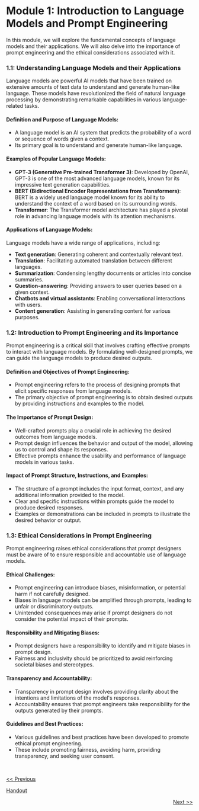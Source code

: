 # Module 1: Introduction to Language Models and Prompt Engineering
In this module, we will explore the fundamental concepts of language models and their applications. We will also delve into the importance of prompt engineering and the ethical considerations associated with it.

### 1.1: Understanding Language Models and their Applications

Language models are powerful AI models that have been trained on extensive amounts of text data to understand and generate human-like language. These models have revolutionized the field of natural language processing by demonstrating remarkable capabilities in various language-related tasks.

#### Definition and Purpose of Language Models:
   - A language model is an AI system that predicts the probability of a word or sequence of words given a context.
   - Its primary goal is to understand and generate human-like language.

#### Examples of Popular Language Models:
   - **GPT-3 (Generative Pre-trained Transformer 3)**: Developed by OpenAI, GPT-3 is one of the most advanced language models, known for its impressive text generation capabilities.
   - **BERT (Bidirectional Encoder Representations from Transformers)**: BERT is a widely used language model known for its ability to understand the context of a word based on its surrounding words.
   - **Transformer**: The Transformer model architecture has played a pivotal role in advancing language models with its attention mechanisms.

#### Applications of Language Models:
Language models have a wide range of applications, including:
- **Text generation**: Generating coherent and contextually relevant text.
- **Translation**: Facilitating automated translation between different languages.
- **Summarization**: Condensing lengthy documents or articles into concise summaries.
- **Question-answering**: Providing answers to user queries based on a given context.
- **Chatbots and virtual assistants**: Enabling conversational interactions with users.
- **Content generation**: Assisting in generating content for various purposes.

### 1.2: Introduction to Prompt Engineering and its Importance
Prompt engineering is a critical skill that involves crafting effective prompts to interact with language models. By formulating well-designed prompts, we can guide the language models to produce desired outputs.

#### Definition and Objectives of Prompt Engineering:
   - Prompt engineering refers to the process of designing prompts that elicit specific responses from language models.
   - The primary objective of prompt engineering is to obtain desired outputs by providing instructions and examples to the model.

#### The Importance of Prompt Design:
   - Well-crafted prompts play a crucial role in achieving the desired outcomes from language models.
   - Prompt design influences the behavior and output of the model, allowing us to control and shape its responses.
   - Effective prompts enhance the usability and performance of language models in various tasks.

#### Impact of Prompt Structure, Instructions, and Examples:
   - The structure of a prompt includes the input format, context, and any additional information provided to the model.
   - Clear and specific instructions within prompts guide the model to produce desired responses.
   - Examples or demonstrations can be included in prompts to illustrate the desired behavior or output.

### 1.3: Ethical Considerations in Prompt Engineering
Prompt engineering raises ethical considerations that prompt designers must be aware of to ensure responsible and accountable use of language models.

#### Ethical Challenges:
   - Prompt engineering can introduce biases, misinformation, or potential harm if not carefully designed.
   - Biases in language models can be amplified through prompts, leading to unfair or discriminatory outputs.
   - Unintended consequences may arise if prompt designers do not consider the potential impact of their prompts.

#### Responsibility and Mitigating Biases:
   - Prompt designers have a responsibility to identify and mitigate biases in prompt design.
   - Fairness and inclusivity should be prioritized to avoid reinforcing societal biases and stereotypes.

#### Transparency and Accountability:
   - Transparency in prompt design involves providing clarity about the intentions and limitations of the model's responses.
   - Accountability ensures that prompt engineers take responsibility for the outputs generated by their prompts.

#### Guidelines and Best Practices:
   - Various guidelines and best practices have been developed to promote ethical prompt engineering.
   - These include promoting fairness, avoiding harm, providing transparency, and seeking user consent.

<br>

<p align="left"><a href=""><< Previous</a></p>
<p align="centre"><a href="">Handout</a></p>
<p align="right"><a href="">Next >></a></p>
